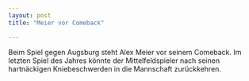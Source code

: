 ```yaml
---
layout: post
title: "Meier vor Comeback"

---
```


Beim Spiel gegen Augsburg steht Alex Meier vor seinem Comeback. Im letzten Spiel des Jahres könnte der Mittelfeldspieler nach seinen hartnäckigen Kniebeschwerden in die Mannschaft zurückkehren.


